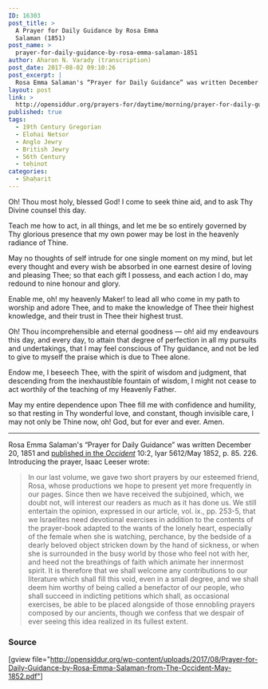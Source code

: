 ```yaml
---
ID: 16303
post_title: >
  A Prayer for Daily Guidance by Rosa Emma
  Salaman (1851)
post_name: >
  prayer-for-daily-guidance-by-rosa-emma-salaman-1851
author: Aharon N. Varady (transcription)
post_date: 2017-08-02 09:10:26
post_excerpt: |
  Rosa Emma Salaman's “Prayer for Daily Guidance” was written December 20, 1851 and <a href="http://www.jewish-history.com/occident/volume10/may1852/prayer.html">published in the <em>Occident</em></a> 10:2, Iyar 5612/May 1852, p. 85. 226.
layout: post
link: >
  http://opensiddur.org/prayers-for/daytime/morning/prayer-for-daily-guidance-by-rosa-emma-salaman-1851/
published: true
tags:
  - 19th Century Gregorian
  - Elohai Netsor
  - Anglo Jewry
  - British Jewry
  - 56th Century
  - teḥinot
categories:
  - Shaḥarit
---
```

<div class="english">
Oh! Thou most holy, blessed God! I come to seek thine aid, and to ask Thy Divine counsel this day. 

Teach me how to act, in all things, and let me be so entirely governed by Thy glorious presence that my own power may be lost in the heavenly radiance of Thine. 

May no thoughts of self intrude for one single moment on my mind, but let every thought and every wish be absorbed in one earnest desire of loving and pleasing Thee; so that each gift I possess, and each action I do, may redound to nine honour and glory. 

Enable me, oh! my heavenly Maker! to lead all who come in my path to worship and adore Thee, and to make the knowledge of Thee their highest knowledge, and their trust in Thee their highest trust. 

Oh! Thou incomprehensible and eternal goodness — oh! aid my endeavours this day, and every day, to attain that degree of perfection in all my pursuits and undertakings, that I may feel conscious of Thy guidance, and not be led to give to  myself the praise which is due to Thee alone. 

Endow me, I beseech Thee, with the spirit of wisdom and judgment, that descending from the inexhaustible fountain of wisdom, I might not cease to act worthily of the teaching of my Heavenly Father. 

May my entire dependence upon Thee fill me with confidence and humility, so that resting in Thy wonderful love, and constant, though invisible care, I may not only be Thine now, oh! God, but for ever and ever. Amen.
</div>


<hr />

Rosa Emma Salaman's “Prayer for Daily Guidance” was written December 20, 1851 and <a href="http://www.jewish-history.com/occident/volume10/may1852/prayer.html">published in the <em>Occident</em></a> 10:2, Iyar 5612/May 1852, p. 85. 226. Introducing the prayer, Isaac Leeser wrote:

<blockquote>In our last volume, we gave two short prayers by our esteemed friend, Rosa, whose productions we hope to present yet more frequently in our pages. Since then we have received the subjoined, which, we doubt not, will interest our readers as much as it has done us. We still en­tertain the opinion, expressed in our article, vol. ix., pp. 253-5, that we Israelites need devotional exercises in addition to the contents of the prayer-book adapted to the wants of the lonely heart, especially of the female when she is watching, perchance, by the bedside of a dearly beloved object stricken down by the hand of sickness, or when she is surrounded in the busy world by those who feel not with her, and heed not the breathings of faith which animate her innermost spirit. It is therefore that we shall welcome any contributions to our literature which shall fill this void, even in a small degree, and we shall deem him worthy of being called a benefactor of our people, who shall succeed in indicting petitions which shall, as occasional exercises, be able to be placed alongside of those ennobling prayers composed by our ancients, though we confess that we despair of ever seeing this idea realized in its fullest extent.</blockquote>


<h3>Source</h3>

[gview file="http://opensiddur.org/wp-content/uploads/2017/08/Prayer-for-Daily-Guidance-by-Rosa-Emma-Salaman-from-The-Occident-May-1852.pdf"]


